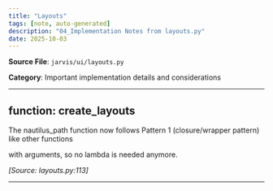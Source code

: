 ```yaml
---
title: "Layouts"
tags: [note, auto-generated]
description: "04_Implementation Notes from layouts.py"
date: 2025-10-03
---
```


**Source File**: `jarvis/ui/layouts.py`

**Category**: Important implementation details and considerations

---

## function: create_layouts

<a id="function:-create_layouts-1"></a>

The nautilus_path function now follows Pattern 1 (closure/wrapper pattern) like other functions

 with arguments, so no lambda is needed anymore.

*[Source: layouts.py:113]*

---
